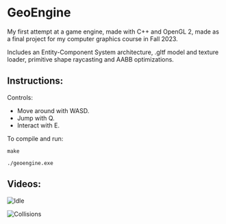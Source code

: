 # GeoEngine

My first attempt at a game engine, made with C++ and OpenGL 2, made as a final project for my computer graphics course in Fall 2023.

Includes an Entity-Component System architecture, .gltf model and texture loader, primitive shape raycasting and AABB optimizations.

## Instructions:

Controls:
 - Move around with WASD.
 - Jump with Q.
 - Interact with E.

To compile and run:
```
make

./geoengine.exe
```

## Videos:
![Idle](visuals/video2.gif)

![Collisions](visuals/video1.gif)
